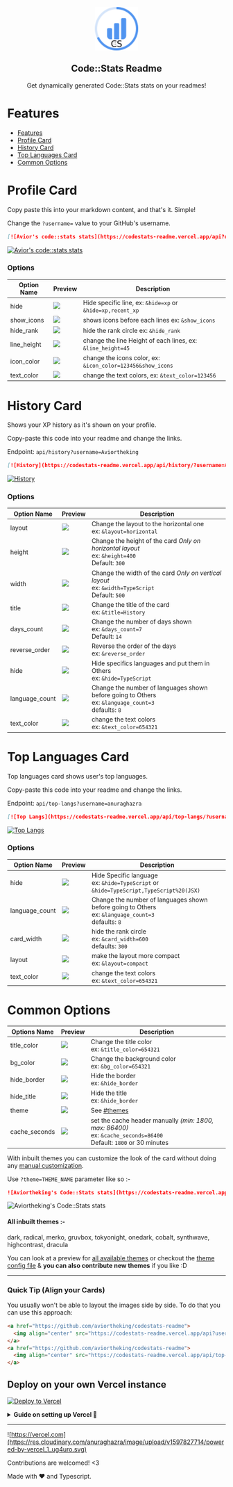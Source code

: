 <p align="center">
 <img width="100px" src="https://raw.githubusercontent.com/Aviortheking/codestats-readme/master/.github/logo.svg" align="center" alt="GitHub Readme Stats" />
 <h2 align="center">Code::Stats Readme</h2>
 <p align="center">Get dynamically generated Code::Stats stats on your readmes!</p>
</p>

# Features

- [Features](#features)
- [Profile Card](#profile-card)
- [History Card](#history-card)
- [Top Languages Card](#top-languages-card)
- [Common Options](#common-options)

# Profile Card

Copy paste this into your markdown content, and that's it. Simple!

Change the `?username=` value to your GitHub's username.

```md
[![Avior's code::stats stats](https://codestats-readme.vercel.app/api?username=aviortheking)](https://github.com/Aviortheking/codestats-readme)
```

[![Avior's code::stats stats](https://codestats-readme.vercel.app/api?username=aviortheking)](https://github.com/Aviortheking/codestats-readme)

### Options

| Option Name | Preview                                                                                         | Description                                                 |
| ----------- | ----------------------------------------------------------------------------------------------- | ----------------------------------------------------------- |
| hide        | ![](https://codestats-readme.vercel.app/api?username=aviortheking&hide=xp)                      | Hide specific line, ex: `&hide=xp` or `&hide=xp,recent_xp`  |
| show_icons  | ![](https://codestats-readme.vercel.app/api?username=aviortheking&show_icons)                   | shows icons before each lines ex: `&show_icons`             |
| hide_rank   | ![](https://codestats-readme.vercel.app/api?username=aviortheking&hide_rank)                    | hide the rank circle ex: `&hide_rank`                       |
| line_height | ![](https://codestats-readme.vercel.app/api?username=aviortheking&line_height=45)               | change the line Height of each lines, ex: `&line_height=45` |
| icon_color  | ![](https://codestats-readme.vercel.app/api?username=aviortheking&icon_color=123456&show_icons) | change the icons color, ex: `&icon_color=123456&show_icons` |
| text_color  | ![](https://codestats-readme.vercel.app/api?username=aviortheking&text_color=123456)            | change the text colors, ex: `&text_color=123456`            |

# History Card

Shows your XP history as it's shown on your profile.

Copy-paste this code into your readme and change the links.

Endpoint: `api/history?username=Aviortheking`

```md
[![History](https://codestats-readme.vercel.app/api/history/?username=Aviortheking)](https://github.com/aviortheking/codestats-readme)
```

[![History](https://codestats-readme.vercel.app/api/history/?username=Aviortheking)](https://github.com/aviortheking/codestats-readme)

### Options

| Option Name    | Preview                                                                                                 | Description                                                                                                 |
| -------------- | ------------------------------------------------------------------------------------------------------- | ----------------------------------------------------------------------------------------------------------- |
| layout         | ![](https://codestats-readme.vercel.app/api/history?username=Aviortheking&layout=horizontal)            | Change the layout to the horizontal one<br />ex: `&layout=horizontal`                                       |
| height         | ![](https://codestats-readme.vercel.app/api/history?username=Aviortheking&height=400&layout=horizontal) | Change the height of the card _Only on horizontal layout_<br />ex: `&height=400`<br />Default: `300`        |
| width          | ![](https://codestats-readme.vercel.app/api/history?username=Aviortheking&width=400)                    | Change the width of the card _Only on vertical layout_<br />ex: `&width=TypeScript`<br />Default: `500`     |
| title          | ![](https://codestats-readme.vercel.app/api/history?username=Aviortheking&title=History)                | Change the title of the card<br />ex: `&title=History`                                                      |
| days_count     | ![](https://codestats-readme.vercel.app/api/history?username=Aviortheking&days_count=7)                 | Change the number of days shown<br />ex: `&days_count=7` <br />Default: `14`                                |
| reverse_order  | ![](https://codestats-readme.vercel.app/api/history?username=Aviortheking&reverse_order)                | Reverse the order of the days<br />ex: `&reverse_order`                                                     |
| hide           | ![](https://codestats-readme.vercel.app/api/history?username=Aviortheking&hide=Typescript)              | Hide specifics languages and put them in Others<br />ex: `&hide=TypeScript`                                 |
| language_count | ![](https://codestats-readme.vercel.app/api/history?username=Aviortheking&language_count=3)             | Change the number of languages shown before going to Others<br />ex: `&language_count=3`<br />defaults: `8` |
| text_color     | ![](https://codestats-readme.vercel.app/api/history?username=Aviortheking&text_color=654321)            | change the text colors<br />ex: `&text_color=654321`                                                        |

# Top Languages Card

Top languages card shows user's top languages.

Copy-paste this code into your readme and change the links.

Endpoint: `api/top-langs?username=anuraghazra`

```md
[![Top Langs](https://codestats-readme.vercel.app/api/top-langs/?username=aviortheking)](https://github.com/aviortheking/codestats-readme)
```

[![Top Langs](https://codestats-readme.vercel.app/api/top-langs/?username=aviortheking)](https://github.com/aviortheking/codestats-readme)

### Options

| Option Name    | Preview                                                                                        | Description                                                                                                 |
| -------------- | ---------------------------------------------------------------------------------------------- | ----------------------------------------------------------------------------------------------------------- |
| hide           | ![](https://codestats-readme.vercel.app/api/top-langs?username=aviortheking&hide=TypeScript)   | Hide Specific language<br />ex: `&hide=TypeScript` or `&hide=TypeScript,TypeScript%20(JSX)`                 |
| language_count | ![](https://codestats-readme.vercel.app/api/top-langs?username=aviortheking&language_count=3)  | Change the number of languages shown before going to Others<br />ex: `&language_count=3`<br />defaults: `8` |
| card_width     | ![](https://codestats-readme.vercel.app/api/top-langs?username=aviortheking&card_width=250)    | hide the rank circle<br />ex: `&card_width=600`<br />defaults: `300`                                        |
| layout         | ![](https://codestats-readme.vercel.app/api/top-langs?username=aviortheking&layout=compact)    | make the layout more compact<br />ex: `&layout=compact`                                                     |
| text_color     | ![](https://codestats-readme.vercel.app/api/top-langs?username=aviortheking&text_color=654321) | change the text colors<br />ex: `&text_color=654321`                                                        |

# Common Options

| Options Name  | Preview                                                                                | Description                                                                                                                |
| ------------- | -------------------------------------------------------------------------------------- | -------------------------------------------------------------------------------------------------------------------------- |
| title_color   | ![](https://codestats-readme.vercel.app/api?username=aviortheking&title_color=654321)  | Change the title color<br />ex: `&title_color=654321`                                                                      |
| bg_color      | ![](https://codestats-readme.vercel.app/api?username=aviortheking&bg_color=654321)     | Change the background color<br />ex: `&bg_color=654321`                                                                    |
| hide_border   | ![](https://codestats-readme.vercel.app/api?username=aviortheking&hide_border)         | Hide the border<br />ex: `&hide_border`                                                                                    |
| hide_title    | ![](https://codestats-readme.vercel.app/api?username=aviortheking&hide_title)          | Hide the title<br />ex: `&hide_border`                                                                                     |
| theme         | ![](https://codestats-readme.vercel.app/api?username=aviortheking&theme=radical)       | See [#themes](Themes)                                                                                                      |
| cache_seconds | ![](https://codestats-readme.vercel.app/api?username=aviortheking&cache_seconds=86400) | set the cache header manually _(min: 1800, max: 86400)_<br />ex: `&cache_seconds=86400`<br />Default: `1800` or 30 minutes |

With inbuilt themes you can customize the look of the card without doing any [manual customization](#customization).

Use `?theme=THEME_NAME` parameter like so :-

```md
![Aviortheking's Code::Stats stats](https://codestats-readme.vercel.app/api?username=aviortheking&show_icons=true&theme=nightowl)
```

![Aviortheking's Code::Stats stats](https://codestats-readme.vercel.app/api?username=aviortheking&show_icons=true&theme=nightowl])

#### All inbuilt themes :-

dark, radical, merko, gruvbox, tokyonight, onedark, cobalt, synthwave, highcontrast, dracula

You can look at a preview for [all available themes](./themes/README.md) or checkout the [theme config file](./themes/index.js) & **you can also contribute new themes** if you like :D

---

### Quick Tip (Align your Cards)

You usually won't be able to layout the images side by side. To do that you can use this approach:

```md
<a href="https://github.com/aviortheking/codestats-readme">
  <img align="center" src="https://codestats-readme.vercel.app/api?username=aviortheking" />
</a>
<a href="https://github.com/aviortheking/codestats-readme">
  <img align="center" src="https://codestats-readme.vercel.app/api/top-langs/?username=aviortheking" />
</a>
```

## Deploy on your own Vercel instance

[![Deploy to Vercel](https://vercel.com/button)](https://vercel.com/import/project?template=https://github.com/Aviortheking/codestats-readme/)

<details>
 <summary><b> Guide on setting up Vercel  🔨 </b></summary>

1. Go to [vercel.com](https://vercel.com/)
2. Click on `Log in`
   ![](https://files.catbox.moe/tct1wg.png)
3. Sign in with GitHub by pressing `Continue with GitHub`
   ![](https://files.catbox.moe/btd78j.jpeg)
4. Sign into GitHub and allow access to all repositories, if prompted
5. Fork this repo
6. Go back to your [Vercel dashboard](https://vercel.com/dashboard)
7. Select `Import Project`
   ![](https://files.catbox.moe/qckos0.png)
8. Select `Import Git Repository`
   ![](https://files.catbox.moe/pqub9q.png)
9. Select root and keep everything as is (leave everything as is, just name it something, it can be anything you want)
   ![](https://files.catbox.moe/0ez4g7.png)
10. Click deploy, and you're good to go. See your domains to use the API!

</details>

---

![https://vercel.com](https://res.cloudinary.com/anuraghazra/image/upload/v1597827714/powered-by-vercel_1_ug4uro.svg)

Contributions are welcomed! <3

Made with :heart: and Typescript.
